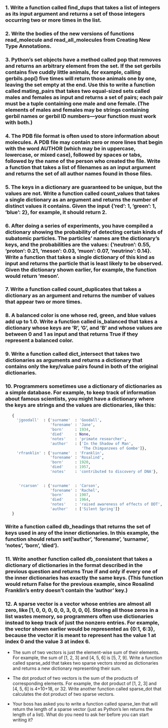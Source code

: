 ### 1. Write a function called find_dups that takes a list of integers as its input argument and returns a set of those integers occurring two or more times in the list.

### 2. Write the bodies of the new versions of functions read_molecule and read_all_molecules from ​Creating New Type Annotations​.

### 3. Python’s set objects have a method called pop that removes and returns an arbitrary element from the set. If the set gerbils contains five cuddly little animals, for example, calling gerbils.pop() five times will return those animals one by one, leaving the set empty at the end. Use this to write a function called mating_pairs that takes two equal-sized sets called males and females as input and returns a set of pairs; each pair must be a tuple containing one male and one female. (The elements of males and females may be strings containing gerbil names or gerbil ID numbers—your function must work with both.)

### 4. The PDB file format is often used to store information about molecules. A PDB file may contain zero or more lines that begin with the word AUTHOR (which may be in uppercase, lowercase, or mixed case), followed by spaces or tabs, followed by the name of the person who created the file. Write a function that takes a list of filenames as an input argument and returns the set of all author names found in those files.

### 5. The keys in a dictionary are guaranteed to be unique, but the values are not. Write a function called count_values that takes a single dictionary as an argument and returns the number of distinct values it contains. Given the input {’red’: 1, ’green’: 1, ’blue’: 2}, for example, it should return 2.

### 6. After doing a series of experiments, you have compiled a dictionary showing the probability of detecting certain kinds of subatomic particles. The particles’ names are the dictionary’s keys, and the probabilities are the values: {’neutron’: 0.55, ’proton’: 0.21, ’meson’: 0.03, ’muon’: 0.07, ’neutrino’: 0.14}. Write a function that takes a single dictionary of this kind as input and returns the particle that is least likely to be observed. Given the dictionary shown earlier, for example, the function would return ’meson’.

### 7. Write a function called count_duplicates that takes a dictionary as an argument and returns the number of values that appear two or more times.

### 8. A balanced color is one whose red, green, and blue values add up to 1.0. Write a function called is_balanced that takes a dictionary whose keys are ’R’, ’G’, and ’B’ and whose values are between 0 and 1 as input and that returns True if they represent a balanced color.

### 9. Write a function called dict_intersect that takes two dictionaries as arguments and returns a dictionary that contains only the key/value pairs found in both of the original dictionaries.

### 10. Programmers sometimes use a dictionary of dictionaries as a simple database. For example, to keep track of information about famous scientists, you might have a dictionary where the keys are strings and the values are dictionaries, like this:
```python
​ 	{
​ 	  ​'jgoodall'​  : {​'surname'​  : ​'Goodall'​,
​ 	                 ​'forename'​ : ​'Jane'​,
​ 	                 ​'born'​     : 1934,
​ 	                 ​'died'​     : None,
​ 	                 ​'notes'​    : ​'primate researcher'​,
​ 	                 ​'author'​   : [​'In the Shadow of Man'​,
​ 	                               ​'The Chimpanzees of Gombe'​]},
​ 	  ​'rfranklin'​ : {​'surname'​  : ​'Franklin'​,
​ 	                 ​'forename'​ : ​'Rosalind'​,
​ 	                 ​'born'​     : 1920,
​ 	                 ​'died'​     : 1957,
​ 	                 ​'notes'​    : ​'contributed to discovery of DNA'​},
​ 	
​ 	
​ 	   ​'rcarson'​  : {​'surname'​  : ​'Carson'​,
​ 	                 ​'forename'​ : ​'Rachel'​,
​ 	                 ​'born'​     : 1907,
​ 	                 ​'died'​     : 1964,
​ 	                 ​'notes'​    : ​'raised awareness of effects of DDT'​,
​ 	                 ​'author'​   : [​'Silent Spring'​]}
​ 	}
```
### Write a function called db_headings that returns the set of keys used in any of the inner dictionaries. In this example, the function should return set(’author’, ’forename’, ’surname’, ’notes’, ’born’, ’died’).

### 11. Write another function called db_consistent that takes a dictionary of dictionaries in the format described in the previous question and returns True if and only if every one of the inner dictionaries has exactly the same keys. (This function would return False for the previous example, since Rosalind Franklin’s entry doesn’t contain the ’author’ key.)

### 12. A sparse vector is a vector whose entries are almost all zero, like [1, 0, 0, 0, 0, 0, 3, 0, 0, 0]. Storing all those zeros in a list wastes memory, so programmers often use dictionaries instead to keep track of just the nonzero entries. For example, the vector shown earlier would be represented as {0:1, 6:3}, because the vector it is meant to represent has the value 1 at index 0 and the value 3 at index 6.

-  The sum of two vectors is just the element-wise sum of their elements. For example, the sum of [1, 2, 3] and [4, 5, 6] is [5, 7, 9]. Write a function called sparse_add that takes two sparse vectors stored as dictionaries and returns a new dictionary representing their sum.

- The dot product of two vectors is the sum of the products of corresponding elements. For example, the dot product of [1, 2, 3] and [4, 5, 6] is 4+10+18, or 32. Write another function called sparse_dot that calculates the dot product of two sparse vectors.

-  Your boss has asked you to write a function called sparse_len that will return the length of a sparse vector (just as Python’s len returns the length of a list). What do you need to ask her before you can start writing it?